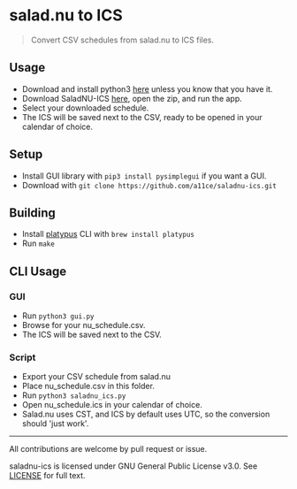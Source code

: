 # salad.nu to ICS

> Convert CSV schedules from salad.nu to ICS files.

## Usage
- Download and install python3 [here](https://www.python.org/downloads/) unless you know that you have it.
- Download SaladNU-ICS [here](https://github.com/a11ce/saladnu-ics/releases/download/v1.0/SaladNU-ICS.zip), open the zip, and run the app.
- Select your downloaded schedule.
- The ICS will be saved next to the CSV, ready to be opened in your calendar of choice.

## Setup

- Install GUI library with `pip3 install pysimplegui` if you want a GUI.
- Download with `git clone https://github.com/a11ce/saladnu-ics.git`

## Building
- Install [platypus](https://sveinbjorn.org/platypus) CLI with `brew install platypus`
- Run `make`

## CLI Usage

### GUI
- Run `python3 gui.py`
- Browse for your nu_schedule.csv.
- The ICS will be saved next to the CSV.

### Script
- Export your CSV schedule from salad.nu 
- Place nu_schedule.csv in this folder.
- Run `python3 saladnu_ics.py`
- Open nu_schedule.ics in your calendar of choice.
- Salad.nu uses CST, and ICS by default uses UTC, so the conversion should 'just work'.

--- 

All contributions are welcome by pull request or issue.

saladnu-ics is licensed under GNU General Public License v3.0. See [LICENSE](../master/LICENSE) for full text.